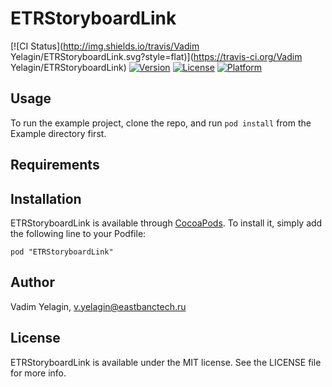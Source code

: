 # ETRStoryboardLink

[![CI Status](http://img.shields.io/travis/Vadim Yelagin/ETRStoryboardLink.svg?style=flat)](https://travis-ci.org/Vadim Yelagin/ETRStoryboardLink)
[![Version](https://img.shields.io/cocoapods/v/ETRStoryboardLink.svg?style=flat)](http://cocoadocs.org/docsets/ETRStoryboardLink)
[![License](https://img.shields.io/cocoapods/l/ETRStoryboardLink.svg?style=flat)](http://cocoadocs.org/docsets/ETRStoryboardLink)
[![Platform](https://img.shields.io/cocoapods/p/ETRStoryboardLink.svg?style=flat)](http://cocoadocs.org/docsets/ETRStoryboardLink)

## Usage

To run the example project, clone the repo, and run `pod install` from the Example directory first.

## Requirements

## Installation

ETRStoryboardLink is available through [CocoaPods](http://cocoapods.org). To install
it, simply add the following line to your Podfile:

    pod "ETRStoryboardLink"

## Author

Vadim Yelagin, v.yelagin@eastbanctech.ru

## License

ETRStoryboardLink is available under the MIT license. See the LICENSE file for more info.

